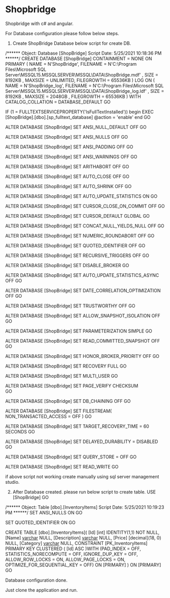 # Shopbridge
Shopbridge with c# and angular.

For Database configuration please follow below steps.

1. Create ShopBridge Database
below script for create DB.

/****** Object:  Database [ShopBridge]    Script Date: 5/25/2021 10:18:36 PM ******/
CREATE DATABASE [ShopBridge]
 CONTAINMENT = NONE
 ON  PRIMARY 
( NAME = N'ShopBridge', FILENAME = N'C:\Program Files\Microsoft SQL Server\MSSQL15.MSSQLSERVER\MSSQL\DATA\ShopBridge.mdf' , SIZE = 8192KB , MAXSIZE = UNLIMITED, FILEGROWTH = 65536KB )
 LOG ON 
( NAME = N'ShopBridge_log', FILENAME = N'C:\Program Files\Microsoft SQL Server\MSSQL15.MSSQLSERVER\MSSQL\DATA\ShopBridge_log.ldf' , SIZE = 8192KB , MAXSIZE = 2048GB , FILEGROWTH = 65536KB )
 WITH CATALOG_COLLATION = DATABASE_DEFAULT
GO

IF (1 = FULLTEXTSERVICEPROPERTY('IsFullTextInstalled'))
begin
EXEC [ShopBridge].[dbo].[sp_fulltext_database] @action = 'enable'
end
GO

ALTER DATABASE [ShopBridge] SET ANSI_NULL_DEFAULT OFF 
GO

ALTER DATABASE [ShopBridge] SET ANSI_NULLS OFF 
GO

ALTER DATABASE [ShopBridge] SET ANSI_PADDING OFF 
GO

ALTER DATABASE [ShopBridge] SET ANSI_WARNINGS OFF 
GO

ALTER DATABASE [ShopBridge] SET ARITHABORT OFF 
GO

ALTER DATABASE [ShopBridge] SET AUTO_CLOSE OFF 
GO

ALTER DATABASE [ShopBridge] SET AUTO_SHRINK OFF 
GO

ALTER DATABASE [ShopBridge] SET AUTO_UPDATE_STATISTICS ON 
GO

ALTER DATABASE [ShopBridge] SET CURSOR_CLOSE_ON_COMMIT OFF 
GO

ALTER DATABASE [ShopBridge] SET CURSOR_DEFAULT  GLOBAL 
GO

ALTER DATABASE [ShopBridge] SET CONCAT_NULL_YIELDS_NULL OFF 
GO

ALTER DATABASE [ShopBridge] SET NUMERIC_ROUNDABORT OFF 
GO

ALTER DATABASE [ShopBridge] SET QUOTED_IDENTIFIER OFF 
GO

ALTER DATABASE [ShopBridge] SET RECURSIVE_TRIGGERS OFF 
GO

ALTER DATABASE [ShopBridge] SET  DISABLE_BROKER 
GO

ALTER DATABASE [ShopBridge] SET AUTO_UPDATE_STATISTICS_ASYNC OFF 
GO

ALTER DATABASE [ShopBridge] SET DATE_CORRELATION_OPTIMIZATION OFF 
GO

ALTER DATABASE [ShopBridge] SET TRUSTWORTHY OFF 
GO

ALTER DATABASE [ShopBridge] SET ALLOW_SNAPSHOT_ISOLATION OFF 
GO

ALTER DATABASE [ShopBridge] SET PARAMETERIZATION SIMPLE 
GO

ALTER DATABASE [ShopBridge] SET READ_COMMITTED_SNAPSHOT OFF 
GO

ALTER DATABASE [ShopBridge] SET HONOR_BROKER_PRIORITY OFF 
GO

ALTER DATABASE [ShopBridge] SET RECOVERY FULL 
GO

ALTER DATABASE [ShopBridge] SET  MULTI_USER 
GO

ALTER DATABASE [ShopBridge] SET PAGE_VERIFY CHECKSUM  
GO

ALTER DATABASE [ShopBridge] SET DB_CHAINING OFF 
GO

ALTER DATABASE [ShopBridge] SET FILESTREAM( NON_TRANSACTED_ACCESS = OFF ) 
GO

ALTER DATABASE [ShopBridge] SET TARGET_RECOVERY_TIME = 60 SECONDS 
GO

ALTER DATABASE [ShopBridge] SET DELAYED_DURABILITY = DISABLED 
GO

ALTER DATABASE [ShopBridge] SET QUERY_STORE = OFF
GO

ALTER DATABASE [ShopBridge] SET  READ_WRITE 
GO

if above script not working create manually using sql server management studio.

2. After Database created.
please run below script to create table.
USE [ShopBridge]
GO

/****** Object:  Table [dbo].[InventoryItems]    Script Date: 5/25/2021 10:19:23 PM ******/
SET ANSI_NULLS ON
GO

SET QUOTED_IDENTIFIER ON
GO

CREATE TABLE [dbo].[InventoryItems](
	[Id] [int] IDENTITY(1,1) NOT NULL,
	[Name] [varchar](50) NULL,
	[Description] [varchar](50) NULL,
	[Price] [decimal](18, 0) NULL,
	[Category] [varchar](50) NULL,
 CONSTRAINT [PK_InventoryItems] PRIMARY KEY CLUSTERED 
(
	[Id] ASC
)WITH (PAD_INDEX = OFF, STATISTICS_NORECOMPUTE = OFF, IGNORE_DUP_KEY = OFF, ALLOW_ROW_LOCKS = ON, ALLOW_PAGE_LOCKS = ON, OPTIMIZE_FOR_SEQUENTIAL_KEY = OFF) ON [PRIMARY]
) ON [PRIMARY]
GO

Database configuration done.

Just clone the application and run.


